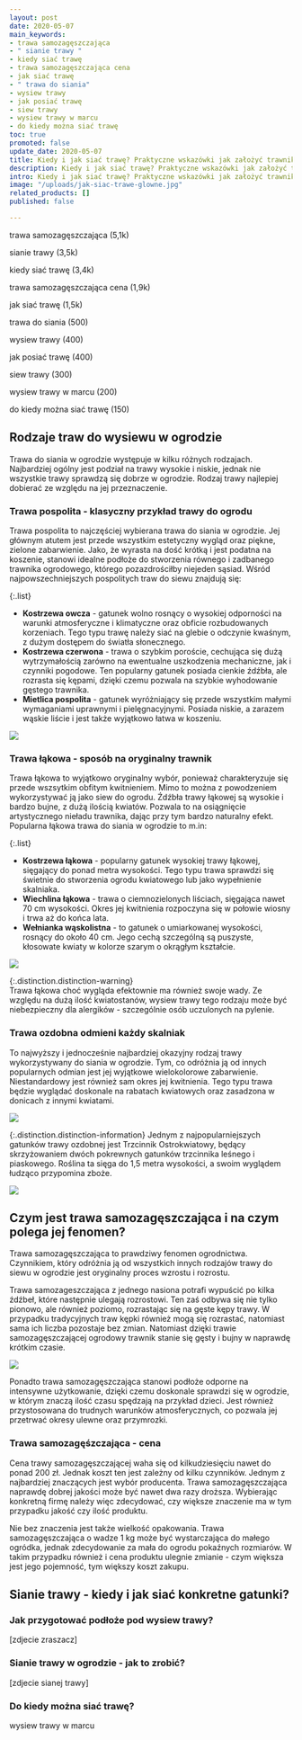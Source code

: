 ```yaml
---
layout: post
date: 2020-05-07
main_keywords:
- trawa samozagęszczająca
- " sianie trawy "
- kiedy siać trawę
- trawa samozagęszczająca cena
- jak siać trawę
- " trawa do siania"
- wysiew trawy
- jak posiać trawę
- siew trawy
- wysiew trawy w marcu
- do kiedy można siać trawę
toc: true
promoted: false
update_date: 2020-05-07
title: Kiedy i jak siać trawę? Praktyczne wskazówki jak założyć trawnik
description: Kiedy i jak siać trawę? Praktyczne wskazówki jak założyć trawnik
intro: Kiedy i jak siać trawę? Praktyczne wskazówki jak założyć trawnik
image: "/uploads/jak-siac-trawe-glowne.jpg"
related_products: []
published: false

---
```

trawa samozagęszczająca (5,1k)

sianie trawy (3,5k)

kiedy siać trawę (3,4k)

trawa samozagęszczająca cena (1,9k)

jak siać trawę (1,5k)

trawa do siania (500)

wysiew trawy (400)

jak posiać trawę (400)

siew trawy (300)

wysiew trawy w marcu (200)

do kiedy można siać trawę (150)

## Rodzaje traw do wysiewu w ogrodzie

Trawa do siania w ogrodzie występuje w kilku różnych rodzajach. Najbardziej ogólny jest podział na trawy wysokie i niskie, jednak nie wszystkie trawy sprawdzą się dobrze w ogrodzie. Rodzaj trawy najlepiej dobierać ze względu na jej przeznaczenie.

### Trawa pospolita - klasyczny przykład trawy do ogrodu

Trawa pospolita to najczęściej wybierana trawa do siania w ogrodzie. Jej głównym atutem jest przede wszystkim estetyczny wygląd oraz piękne, zielone zabarwienie. Jako, że wyrasta na dość krótką i jest podatna na koszenie, stanowi idealne podłoże do stworzenia równego i zadbanego trawnika ogrodowego, którego pozazdrościłby niejeden sąsiad. Wśród najpowszechniejszych pospolitych traw do siewu znajdują się:

{:.list}

* **Kostrzewa owcza** - gatunek wolno rosnący o wysokiej odporności na warunki atmosferyczne i klimatyczne oraz obficie rozbudowanych korzeniach. Tego typu trawę należy siać na glebie o odczynie kwaśnym, z dużym dostępem do światła słonecznego.
* **Kostrzewa czerwona** - trawa o szybkim poroście, cechująca się dużą wytrzymałością zarówno na ewentualne uszkodzenia mechaniczne, jak i czynniki pogodowe. Ten popularny gatunek posiada cienkie źdźbła, ale rozrasta się kępami, dzięki czemu pozwala na szybkie wyhodowanie gęstego trawnika.
* **Mietlica pospolita** - gatunek wyróżniający się przede wszystkim małymi wymaganiami uprawnymi i pielęgnacyjnymi. Posiada niskie, a zarazem wąskie liście i jest także wyjątkowo łatwa w koszeniu.

![](/uploads/trawa-pospolita.jpg)

### Trawa łąkowa - sposób na oryginalny trawnik

Trawa łąkowa to wyjątkowo oryginalny wybór, ponieważ charakteryzuje się przede wszsytkim obfitym kwitnieniem. Mimo to można z powodzeniem wykorzystywać ją jako siew do ogrodu. Źdźbła trawy łąkowej są wysokie i bardzo bujne, z dużą ilością kwiatów. Pozwala to na osiągnięcie artystycznego nieładu trawnika, dając przy tym bardzo naturalny efekt. Popularna łąkowa trawa do siania w ogrodzie to m.in:

{:.list}

* **Kostrzewa łąkowa** - popularny gatunek wysokiej trawy łąkowej, sięgający do ponad metra wysokości. Tego typu trawa sprawdzi się świetnie do stworzenia ogrodu kwiatowego lub jako wypełnienie skalniaka.
* **Wiechlina łąkowa** - trawa o ciemnozielonych liściach, sięgająca nawet 70 cm wysokości. Okres jej kwitnienia rozpoczyna się w połowie wiosny i trwa aż do końca lata.
* **Wełnianka wąskolistna** - to gatunek o umiarkowanej wysokości, rosnący do około 40 cm. Jego cechą szczególną są puszyste, kłosowate kwiaty w kolorze szarym o okrągłym kształcie.

![](/uploads/trawa-lakowa.jpg)

{:.distinction.distinction-warning}  
Trawa łąkowa choć wygląda efektownie ma również swoje wady. Ze względu na dużą ilość kwiatostanów, wysiew trawy tego rodzaju może być niebezpieczny dla alergików - szczególnie osób uczulonych na pylenie.

### Trawa ozdobna odmieni każdy skalniak

To najwyższy i jednocześnie najbardziej okazyjny rodzaj trawy wykorzystywany do siania w ogrodzie. Tym, co odróżnia ją od innych popularnych odmian jest jej wyjątkowe wielokolorowe zabarwienie. Niestandardowy jest również sam okres jej kwitnienia. Tego typu trawa będzie wyglądać doskonale na rabatach kwiatowych oraz zasadzona w donicach z innymi kwiatami.

![](/uploads/trawy-ozdobne-2.jpg)

{:.distinction.distinction-information}
Jednym z najpopularniejszych gatunków trawy ozdobnej jest Trzcinnik Ostrokwiatowy, będący skrzyżowaniem dwóch pokrewnych gatunków  trzcinnika leśnego i piaskowego. Roślina ta sięga do 1,5 metra wysokości, a swoim wyglądem łudząco przypomina zboże.

![](/uploads/trawy-ozdobne.jpg)

## Czym jest trawa samozagęszczająca i na czym polega jej fenomen?

Trawa samozagęszczająca to prawdziwy fenomen ogrodnictwa. Czynnikiem, który odróżnia ją od wszystkich innych rodzajów trawy do siewu w ogrodzie jest oryginalny proces wzrostu i rozrostu.

Trawa samozageszczająca z jednego nasiona potrafi wypuścić po kilka źdźbeł, które następnie ulegają rozrostowi. Ten zaś odbywa się nie tylko pionowo, ale również poziomo, rozrastając się na gęste kępy trawy. W przypadku tradycyjnych traw kępki również mogą się rozrastać, natomiast sama ich liczba pozostaje bez zmian. Natomiast dzięki trawie samozagęszczającej ogrodowy trawnik stanie się gęsty i bujny w naprawdę krótkim czasie.

![](/uploads/trawa-samozageszczajaca.jpg)

Ponadto trawa samozagęszczająca stanowi podłoże odporne na intensywne użytkowanie, dzięki czemu doskonale sprawdzi się w ogrodzie, w którym znaczą ilość czasu spędzają na przykład dzieci. Jest również przystosowana do trudnych warunków atmosferycznych, co pozwala jej przetrwać okresy ulewne oraz przymrozki.

### Trawa samozagęśzczająca - cena

Cena trawy samozagęszczającej waha się od kilkudziesięciu nawet do ponad 200 zł. Jednak koszt ten jest zależny od kilku czynników. Jednym z najbardziej znaczących jest wybór producenta. Trawa samozagęszczająca naprawdę dobrej jakości może być nawet dwa razy droższa. Wybierając konkretną firmę należy więc zdecydować, czy większe znaczenie ma w tym przypadku jakość czy ilość produktu.

Nie bez znaczenia jest także wielkość opakowania. Trawa samozagęszczająca o wadze 1 kg może być wystarczająca do małego ogródka, jednak zdecydowanie za mała do ogrodu pokaźnych rozmiarów. W takim przypadku również i cena produktu ulegnie zmianie - czym większa jest jego pojemność, tym większy koszt zakupu.

## Sianie trawy - kiedy i jak siać konkretne gatunki?

### Jak przygotować podłoże pod wysiew trawy?

\[zdjecie zraszacz\]

### Sianie trawy w ogrodzie - jak to zrobić?

\[zdjecie sianej trawy\]

### Do kiedy można siać trawę?

wysiew trawy w marcu
